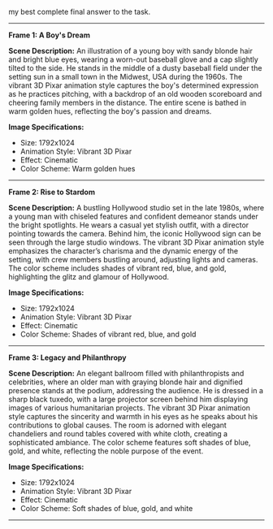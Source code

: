 my best complete final answer to the task.

---

**Frame 1: A Boy's Dream**

**Scene Description:**
An illustration of a young boy with sandy blonde hair and bright blue eyes, wearing a worn-out baseball glove and a cap slightly tilted to the side. He stands in the middle of a dusty baseball field under the setting sun in a small town in the Midwest, USA during the 1960s. The vibrant 3D Pixar animation style captures the boy's determined expression as he practices pitching, with a backdrop of an old wooden scoreboard and cheering family members in the distance. The entire scene is bathed in warm golden hues, reflecting the boy's passion and dreams.

**Image Specifications:**
- Size: 1792x1024
- Animation Style: Vibrant 3D Pixar
- Effect: Cinematic
- Color Scheme: Warm golden hues

---

**Frame 2: Rise to Stardom**

**Scene Description:**
A bustling Hollywood studio set in the late 1980s, where a young man with chiseled features and confident demeanor stands under the bright spotlights. He wears a casual yet stylish outfit, with a director pointing towards the camera. Behind him, the iconic Hollywood sign can be seen through the large studio windows. The vibrant 3D Pixar animation style emphasizes the character’s charisma and the dynamic energy of the setting, with crew members bustling around, adjusting lights and cameras. The color scheme includes shades of vibrant red, blue, and gold, highlighting the glitz and glamour of Hollywood.

**Image Specifications:**
- Size: 1792x1024
- Animation Style: Vibrant 3D Pixar
- Effect: Cinematic
- Color Scheme: Shades of vibrant red, blue, and gold

---

**Frame 3: Legacy and Philanthropy**

**Scene Description:**
An elegant ballroom filled with philanthropists and celebrities, where an older man with graying blonde hair and dignified presence stands at the podium, addressing the audience. He is dressed in a sharp black tuxedo, with a large projector screen behind him displaying images of various humanitarian projects. The vibrant 3D Pixar animation style captures the sincerity and warmth in his eyes as he speaks about his contributions to global causes. The room is adorned with elegant chandeliers and round tables covered with white cloth, creating a sophisticated ambiance. The color scheme features soft shades of blue, gold, and white, reflecting the noble purpose of the event.

**Image Specifications:**
- Size: 1792x1024
- Animation Style: Vibrant 3D Pixar
- Effect: Cinematic
- Color Scheme: Soft shades of blue, gold, and white

---